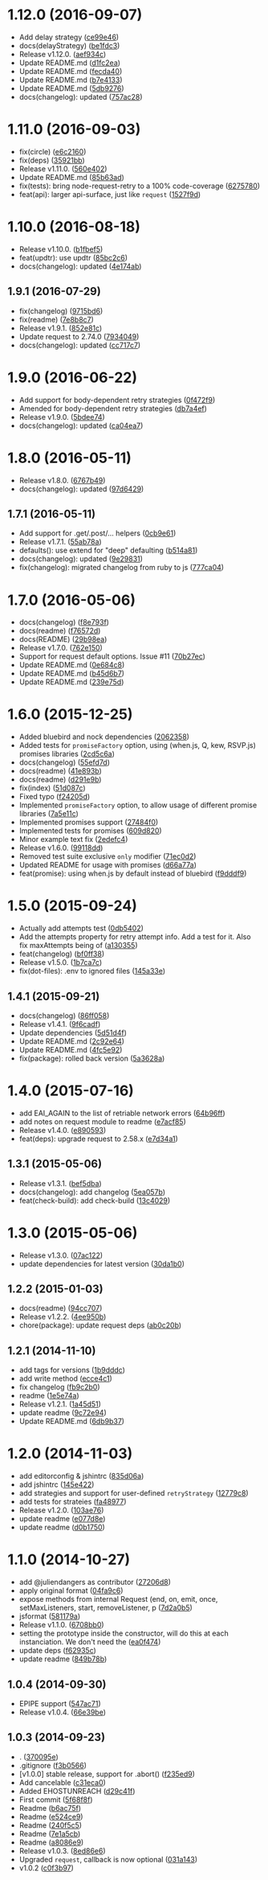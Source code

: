 <a name="1.12.0"></a>
# 1.12.0 (2016-09-07)

* Add delay strategy ([ce99e46](https://github.com/FGRibreau/node-request-retry/commit/ce99e46))
* docs(delayStrategy) ([be1fdc3](https://github.com/FGRibreau/node-request-retry/commit/be1fdc3))
* Release v1.12.0. ([aef934c](https://github.com/FGRibreau/node-request-retry/commit/aef934c))
* Update README.md ([d1fc2ea](https://github.com/FGRibreau/node-request-retry/commit/d1fc2ea))
* Update README.md ([fecda40](https://github.com/FGRibreau/node-request-retry/commit/fecda40))
* Update README.md ([b7e4133](https://github.com/FGRibreau/node-request-retry/commit/b7e4133))
* Update README.md ([5db9276](https://github.com/FGRibreau/node-request-retry/commit/5db9276))
* docs(changelog): updated ([757ac28](https://github.com/FGRibreau/node-request-retry/commit/757ac28))



<a name="1.11.0"></a>
# 1.11.0 (2016-09-03)

* fix(circle) ([e6c2160](https://github.com/FGRibreau/node-request-retry/commit/e6c2160))
* fix(deps) ([35921bb](https://github.com/FGRibreau/node-request-retry/commit/35921bb))
* Release v1.11.0. ([560e402](https://github.com/FGRibreau/node-request-retry/commit/560e402))
* Update README.md ([85b63ad](https://github.com/FGRibreau/node-request-retry/commit/85b63ad))
* fix(tests): bring node-request-retry to a 100% code-coverage ([6275780](https://github.com/FGRibreau/node-request-retry/commit/6275780))
* feat(api): larger api-surface, just like `request` ([1527f9d](https://github.com/FGRibreau/node-request-retry/commit/1527f9d))



<a name="1.10.0"></a>
# 1.10.0 (2016-08-18)

* Release v1.10.0. ([b1fbef5](https://github.com/FGRibreau/node-request-retry/commit/b1fbef5))
* feat(updtr): use updtr ([85bc2c6](https://github.com/FGRibreau/node-request-retry/commit/85bc2c6))
* docs(changelog): updated ([4e174ab](https://github.com/FGRibreau/node-request-retry/commit/4e174ab))



<a name="1.9.1"></a>
## 1.9.1 (2016-07-29)

* fix(changelog) ([9715bd6](https://github.com/FGRibreau/node-request-retry/commit/9715bd6))
* fix(readme) ([7e8b8c7](https://github.com/FGRibreau/node-request-retry/commit/7e8b8c7))
* Release v1.9.1. ([852e81c](https://github.com/FGRibreau/node-request-retry/commit/852e81c))
* Update request to 2.74.0 ([7934049](https://github.com/FGRibreau/node-request-retry/commit/7934049))
* docs(changelog): updated ([cc717c7](https://github.com/FGRibreau/node-request-retry/commit/cc717c7))



<a name="1.9.0"></a>
# 1.9.0 (2016-06-22)

* Add support for body-dependent retry strategies ([0f472f9](https://github.com/FGRibreau/node-request-retry/commit/0f472f9))
* Amended for body-dependent retry strategies ([db7a4ef](https://github.com/FGRibreau/node-request-retry/commit/db7a4ef))
* Release v1.9.0. ([5bdee74](https://github.com/FGRibreau/node-request-retry/commit/5bdee74))
* docs(changelog): updated ([ca04ea7](https://github.com/FGRibreau/node-request-retry/commit/ca04ea7))



<a name="1.8.0"></a>
# 1.8.0 (2016-05-11)

* Release v1.8.0. ([6767b49](https://github.com/FGRibreau/node-request-retry/commit/6767b49))
* docs(changelog): updated ([97d6429](https://github.com/FGRibreau/node-request-retry/commit/97d6429))



<a name="1.7.1"></a>
## 1.7.1 (2016-05-11)

* Add support for .get/.post/... helpers ([0cb9e61](https://github.com/FGRibreau/node-request-retry/commit/0cb9e61))
* Release v1.7.1. ([55ab78a](https://github.com/FGRibreau/node-request-retry/commit/55ab78a))
* defaults(): use extend for "deep" defaulting ([b514a81](https://github.com/FGRibreau/node-request-retry/commit/b514a81))
* docs(changelog): updated ([9e29831](https://github.com/FGRibreau/node-request-retry/commit/9e29831))
* fix(changelog): migrated changelog from ruby to js ([777ca04](https://github.com/FGRibreau/node-request-retry/commit/777ca04))



<a name="1.7.0"></a>
# 1.7.0 (2016-05-06)

* docs(changelog) ([f8e793f](https://github.com/FGRibreau/node-request-retry/commit/f8e793f))
* docs(readme) ([f76572d](https://github.com/FGRibreau/node-request-retry/commit/f76572d))
* docs(README) ([29b98ea](https://github.com/FGRibreau/node-request-retry/commit/29b98ea))
* Release v1.7.0. ([762e150](https://github.com/FGRibreau/node-request-retry/commit/762e150))
* Support for request default options. Issue #11 ([70b27ec](https://github.com/FGRibreau/node-request-retry/commit/70b27ec))
* Update README.md ([0e684c8](https://github.com/FGRibreau/node-request-retry/commit/0e684c8))
* Update README.md ([b45d6b7](https://github.com/FGRibreau/node-request-retry/commit/b45d6b7))
* Update README.md ([239e75d](https://github.com/FGRibreau/node-request-retry/commit/239e75d))



<a name="1.6.0"></a>
# 1.6.0 (2015-12-25)

* Added bluebird and nock dependencies ([2062358](https://github.com/FGRibreau/node-request-retry/commit/2062358))
* Added tests for `promiseFactory` option, using (when.js, Q, kew, RSVP.js) promises libraries ([2cd5c6a](https://github.com/FGRibreau/node-request-retry/commit/2cd5c6a))
* docs(changelog) ([55efd7d](https://github.com/FGRibreau/node-request-retry/commit/55efd7d))
* docs(readme) ([41e893b](https://github.com/FGRibreau/node-request-retry/commit/41e893b))
* docs(readme) ([d291e9b](https://github.com/FGRibreau/node-request-retry/commit/d291e9b))
* fix(index) ([51d087c](https://github.com/FGRibreau/node-request-retry/commit/51d087c))
* Fixed typo ([f24205d](https://github.com/FGRibreau/node-request-retry/commit/f24205d))
* Implemented `promiseFactory` option, to allow usage of different promise libraries ([7a5e11c](https://github.com/FGRibreau/node-request-retry/commit/7a5e11c))
* Implemented promises support ([27484f0](https://github.com/FGRibreau/node-request-retry/commit/27484f0))
* Implemented tests for promises ([609d820](https://github.com/FGRibreau/node-request-retry/commit/609d820))
* Minor example text fix ([2edefc4](https://github.com/FGRibreau/node-request-retry/commit/2edefc4))
* Release v1.6.0. ([99118dd](https://github.com/FGRibreau/node-request-retry/commit/99118dd))
* Removed test suite exclusive `only` modifier ([71ec0d2](https://github.com/FGRibreau/node-request-retry/commit/71ec0d2))
* Updated README for usage with promises ([d66a77a](https://github.com/FGRibreau/node-request-retry/commit/d66a77a))
* feat(promise): using when.js by default instead of bluebird ([f9dddf9](https://github.com/FGRibreau/node-request-retry/commit/f9dddf9))



<a name="1.5.0"></a>
# 1.5.0 (2015-09-24)

* Actually add attempts test ([0db5402](https://github.com/FGRibreau/node-request-retry/commit/0db5402))
* Add the attempts property for retry attempt info.  Add a test for it.  Also fix maxAttempts being of ([a130355](https://github.com/FGRibreau/node-request-retry/commit/a130355))
* feat(changelog) ([bf0ff38](https://github.com/FGRibreau/node-request-retry/commit/bf0ff38))
* Release v1.5.0. ([1b7ca7c](https://github.com/FGRibreau/node-request-retry/commit/1b7ca7c))
* fix(dot-files): .env to ignored files ([145a33e](https://github.com/FGRibreau/node-request-retry/commit/145a33e))



<a name="1.4.1"></a>
## 1.4.1 (2015-09-21)

* docs(changelog) ([86ff058](https://github.com/FGRibreau/node-request-retry/commit/86ff058))
* Release v1.4.1. ([9f6cadf](https://github.com/FGRibreau/node-request-retry/commit/9f6cadf))
* Update dependencies ([5d51d4f](https://github.com/FGRibreau/node-request-retry/commit/5d51d4f))
* Update README.md ([2c92e64](https://github.com/FGRibreau/node-request-retry/commit/2c92e64))
* Update README.md ([4fc5e92](https://github.com/FGRibreau/node-request-retry/commit/4fc5e92))
* fix(package): rolled back version ([5a3628a](https://github.com/FGRibreau/node-request-retry/commit/5a3628a))



<a name="1.4.0"></a>
# 1.4.0 (2015-07-16)

* add EAI_AGAIN to the list of retriable network errors ([64b96ff](https://github.com/FGRibreau/node-request-retry/commit/64b96ff))
* add notes on request module to readme ([e7acf85](https://github.com/FGRibreau/node-request-retry/commit/e7acf85))
* Release v1.4.0. ([e890593](https://github.com/FGRibreau/node-request-retry/commit/e890593))
* feat(deps): upgrade request to 2.58.x ([e7d34a1](https://github.com/FGRibreau/node-request-retry/commit/e7d34a1))



<a name="1.3.1"></a>
## 1.3.1 (2015-05-06)

* Release v1.3.1. ([bef5dba](https://github.com/FGRibreau/node-request-retry/commit/bef5dba))
* docs(changelog): add changelog ([5ea057b](https://github.com/FGRibreau/node-request-retry/commit/5ea057b))
* feat(check-build): add check-build ([13c4029](https://github.com/FGRibreau/node-request-retry/commit/13c4029))



<a name="1.3.0"></a>
# 1.3.0 (2015-05-06)

* Release v1.3.0. ([07ac122](https://github.com/FGRibreau/node-request-retry/commit/07ac122))
* update dependencies for latest version ([30da1b0](https://github.com/FGRibreau/node-request-retry/commit/30da1b0))



<a name="1.2.2"></a>
## 1.2.2 (2015-01-03)

* docs(readme) ([94cc707](https://github.com/FGRibreau/node-request-retry/commit/94cc707))
* Release v1.2.2. ([4ee950b](https://github.com/FGRibreau/node-request-retry/commit/4ee950b))
* chore(package): update request deps ([ab0c20b](https://github.com/FGRibreau/node-request-retry/commit/ab0c20b))



<a name="1.2.1"></a>
## 1.2.1 (2014-11-10)

* add tags for versions ([1b9dddc](https://github.com/FGRibreau/node-request-retry/commit/1b9dddc))
* add write method ([ecce4c1](https://github.com/FGRibreau/node-request-retry/commit/ecce4c1))
* fix changelog ([fb9c2b0](https://github.com/FGRibreau/node-request-retry/commit/fb9c2b0))
* readme ([1e5e74a](https://github.com/FGRibreau/node-request-retry/commit/1e5e74a))
* Release v1.2.1. ([1a45d51](https://github.com/FGRibreau/node-request-retry/commit/1a45d51))
* update readme ([9c72e94](https://github.com/FGRibreau/node-request-retry/commit/9c72e94))
* Update README.md ([6db9b37](https://github.com/FGRibreau/node-request-retry/commit/6db9b37))



<a name="1.2.0"></a>
# 1.2.0 (2014-11-03)

* add editorconfig & jshintrc ([835d06a](https://github.com/FGRibreau/node-request-retry/commit/835d06a))
* add jshintrc ([145e422](https://github.com/FGRibreau/node-request-retry/commit/145e422))
* add strategies and support for user-defined `retryStrategy` ([12779c8](https://github.com/FGRibreau/node-request-retry/commit/12779c8))
* add tests for strateies ([fa48977](https://github.com/FGRibreau/node-request-retry/commit/fa48977))
* Release v1.2.0. ([103ae76](https://github.com/FGRibreau/node-request-retry/commit/103ae76))
* update readme ([e077d8e](https://github.com/FGRibreau/node-request-retry/commit/e077d8e))
* update readme ([d0b1750](https://github.com/FGRibreau/node-request-retry/commit/d0b1750))



<a name="1.1.0"></a>
# 1.1.0 (2014-10-27)

* add @juliendangers as contributor ([27206d8](https://github.com/FGRibreau/node-request-retry/commit/27206d8))
* apply original format ([04fa9c6](https://github.com/FGRibreau/node-request-retry/commit/04fa9c6))
* expose methods from internal Request (end, on, emit, once, setMaxListeners, start, removeListener, p ([7d2a0b5](https://github.com/FGRibreau/node-request-retry/commit/7d2a0b5))
* jsformat ([581179a](https://github.com/FGRibreau/node-request-retry/commit/581179a))
* Release v1.1.0. ([6708bb0](https://github.com/FGRibreau/node-request-retry/commit/6708bb0))
* setting the prototype inside the constructor, will do this at each instanciation. We don't need the  ([ea0f474](https://github.com/FGRibreau/node-request-retry/commit/ea0f474))
* update deps ([f62935c](https://github.com/FGRibreau/node-request-retry/commit/f62935c))
* update readme ([849b78b](https://github.com/FGRibreau/node-request-retry/commit/849b78b))



<a name="1.0.4"></a>
## 1.0.4 (2014-09-30)

* EPIPE support ([547ac71](https://github.com/FGRibreau/node-request-retry/commit/547ac71))
* Release v1.0.4. ([66e39be](https://github.com/FGRibreau/node-request-retry/commit/66e39be))



<a name="1.0.3"></a>
## 1.0.3 (2014-09-23)

* . ([370095e](https://github.com/FGRibreau/node-request-retry/commit/370095e))
* .gitignore ([f3b0566](https://github.com/FGRibreau/node-request-retry/commit/f3b0566))
* [v1.0.0] stable release, support for .abort() ([f235ed9](https://github.com/FGRibreau/node-request-retry/commit/f235ed9))
* Add cancelable ([c31eca0](https://github.com/FGRibreau/node-request-retry/commit/c31eca0))
* Added EHOSTUNREACH ([d29c41f](https://github.com/FGRibreau/node-request-retry/commit/d29c41f))
* First commit ([5f68f8f](https://github.com/FGRibreau/node-request-retry/commit/5f68f8f))
* Readme ([b6ac75f](https://github.com/FGRibreau/node-request-retry/commit/b6ac75f))
* Readme ([e524ce9](https://github.com/FGRibreau/node-request-retry/commit/e524ce9))
* Readme ([240f5c5](https://github.com/FGRibreau/node-request-retry/commit/240f5c5))
* Readme ([7e1a5cb](https://github.com/FGRibreau/node-request-retry/commit/7e1a5cb))
* Readme ([a8086e9](https://github.com/FGRibreau/node-request-retry/commit/a8086e9))
* Release v1.0.3. ([8ed86e6](https://github.com/FGRibreau/node-request-retry/commit/8ed86e6))
* Upgraded `request`, callback is now optional ([031a143](https://github.com/FGRibreau/node-request-retry/commit/031a143))
* v1.0.2 ([c0f3b97](https://github.com/FGRibreau/node-request-retry/commit/c0f3b97))



